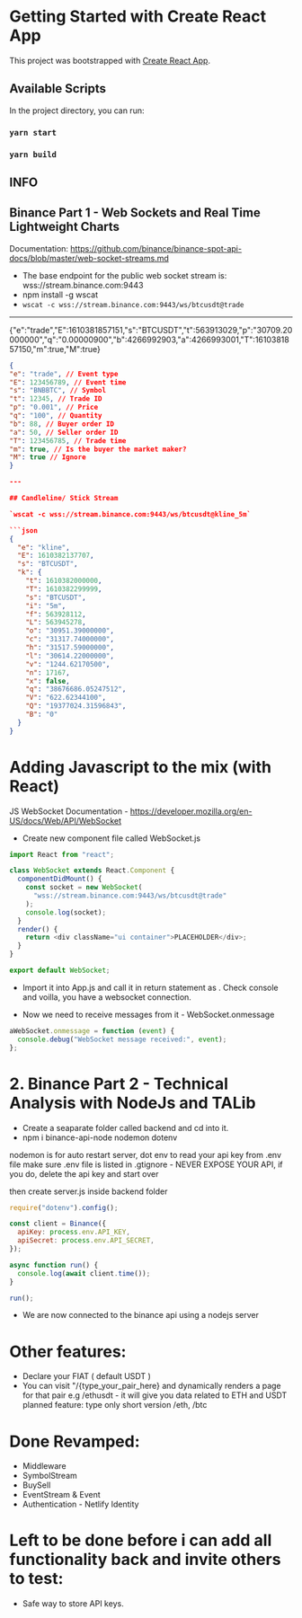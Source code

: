 # Getting Started with Create React App

This project was bootstrapped with [Create React App](https://github.com/facebook/create-react-app).

## Available Scripts

In the project directory, you can run:

### `yarn start`

### `yarn build`

## INFO

## Binance Part 1 - Web Sockets and Real Time Lightweight Charts

Documentation: https://github.com/binance/binance-spot-api-docs/blob/master/web-socket-streams.md

- The base endpoint for the public web socket stream is: wss://stream.binance.com:9443
- npm install -g wscat
- `wscat -c wss://stream.binance.com:9443/ws/btcusdt@trade`

---

{"e":"trade","E":1610381857151,"s":"BTCUSDT","t":563913029,"p":"30709.20000000","q":"0.00000900","b":4266992903,"a":4266993001,"T":1610381857150,"m":true,"M":true}

````json
{
"e": "trade", // Event type
"E": 123456789, // Event time
"s": "BNBBTC", // Symbol
"t": 12345, // Trade ID
"p": "0.001", // Price
"q": "100", // Quantity
"b": 88, // Buyer order ID
"a": 50, // Seller order ID
"T": 123456785, // Trade time
"m": true, // Is the buyer the market maker?
"M": true // Ignore
}

---

## Candleline/ Stick Stream

`wscat -c wss://stream.binance.com:9443/ws/btcusdt@kline_5m`

```json
{
  "e": "kline",
  "E": 1610382137707,
  "s": "BTCUSDT",
  "k": {
    "t": 1610382000000,
    "T": 1610382299999,
    "s": "BTCUSDT",
    "i": "5m",
    "f": 563928112,
    "L": 563945278,
    "o": "30951.39000000",
    "c": "31317.74000000",
    "h": "31517.59000000",
    "l": "30614.22000000",
    "v": "1244.62170500",
    "n": 17167,
    "x": false,
    "q": "38676686.05247512",
    "V": "622.62344100",
    "Q": "19377024.31596843",
    "B": "0"
  }
}
````

# Adding Javascript to the mix (with React)

JS WebSocket Documentation - https://developer.mozilla.org/en-US/docs/Web/API/WebSocket

- Create new component file called WebSocket.js

```js
import React from "react";

class WebSocket extends React.Component {
  componentDidMount() {
    const socket = new WebSocket(
      "wss://stream.binance.com:9443/ws/btcusdt@trade"
    );
    console.log(socket);
  }
  render() {
    return <div className="ui container">PLACEHOLDER</div>;
  }
}

export default WebSocket;
```

- Import it into App.js and call it in return statement as <WebSocket />. Check console and voilla, you have a websocket connection.

- Now we need to receive messages from it - WebSocket.onmessage

```js
aWebSocket.onmessage = function (event) {
  console.debug("WebSocket message received:", event);
};
```

# 2. Binance Part 2 - Technical Analysis with NodeJs and TALib

- Create a seaparate folder called backend and cd into it.
- npm i binance-api-node nodemon dotenv

nodemon is for auto restart server, dot env to read your api key from .env file
make sure .env file is listed in .gtignore - NEVER EXPOSE YOUR API, if you do, delete the api key and start over

then create server.js inside backend folder

```js server.js
require("dotenv").config();

const client = Binance({
  apiKey: process.env.API_KEY,
  apiSecret: process.env.API_SECRET,
});

async function run() {
  console.log(await client.time());
}

run();
```

- We are now connected to the binance api using a nodejs server

# Other features:

- Declare your FIAT ( default USDT )
- You can visit "/{type_your_pair_here} and dynamically renders a page for that pair
  e.g /ethusdt - it will give you data related to ETH and USDT
  planned feature: type only short version /eth, /btc

# Done Revamped:

- Middleware
- SymbolStream
- BuySell
- EventStream & Event
- Authentication - Netlify Identity

# Left to be done before i can add all functionality back and invite others to test:

- Safe way to store API keys.
